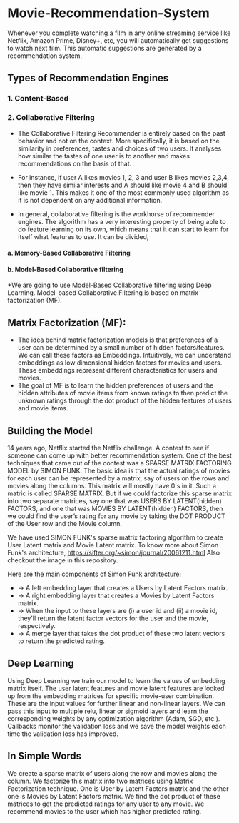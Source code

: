 # Movie-Recommendation-System
   Whenever you complete watching a film in any online streaming service like Netflix, Amazon Prime, Disney+, etc, you will automatically get suggestions to watch next film. This automatic suggestions are generated by a recommendation system.
    
## Types of Recommendation Engines
### 1. Content-Based
### 2. Collaborative Filtering
  * The Collaborative Filtering Recommender is entirely based on the past behavior and not on the context. More specifically, it is based on the similarity in preferences, tastes and choices of two users. It analyses how similar the tastes of one user is to another and makes recommendations on the basis of that.

  * For instance, if user A likes movies 1, 2, 3 and user B likes movies 2,3,4, then they have similar interests and A should like movie 4 and B should like movie 1. This makes it one of the most commonly used algorithm as it is not dependent on any additional information.

  * In general, collaborative filtering is the workhorse of recommender engines. The algorithm has a very interesting property of being able to do feature learning on its own, which means that it can start to learn for itself what features to use. It can be divided,
#### a. Memory-Based Collaborative Filtering
#### b. Model-Based Collaborative filtering

  *We are going to use Model-Based Collaborative filtering using Deep Learning. Model-based Collaborative Filtering is based on matrix factorization (MF).
  
## Matrix Factorization (MF):
   * The idea behind matrix factorization models is that preferences of a user can be determined by a small number of hidden factors/features. We can call these factors as Embeddings. Intuitively, we can understand embeddings as low dimensional hidden factors for movies and users. These embeddings represent different characteristics for users and movies.
   * The goal of MF is to learn the hidden preferences of users and the hidden attributes of movie items from known ratings to then predict the unknown ratings through the dot product of the hidden features of users and movie items.

## Building the Model
   14 years ago, Netflix started the Netflix challenge. A contest to see if someone can come up with better recommendation system. One of the best techniques that came out of the contest was a SPARSE MATRIX FACTORING MODEL by SIMON FUNK. The basic idea is that the actual ratings of movies for each user can be represented by a matrix, say of users on the rows and movies along the columns. This matrix will mostly have 0's in it. Such a matric is called SPARSE MATRIX. But if we could factorize this sparse matrix into two separate matrices, say one that was USERS BY LATENT(hidden) FACTORS, and one that was MOVIES BY LATENT(hidden) FACTORS, then we could find the user’s rating for any movie by taking the DOT PRODUCT of the User row and the Movie column.

   We have used SIMON FUNK's sparse matrix factoring algorithm to create User Latent matrix and Movie Latent matrix. To know more about Simon Funk's architecture, 
https://sifter.org/~simon/journal/20061211.html
Also checkout the image in this repository.

Here are the main components of Simon Funk architecture:

   * -> A left embedding layer that creates a Users by Latent Factors matrix.
   * -> A right embedding layer that creates a Movies by Latent Factors matrix.
   * -> When the input to these layers are (i) a user id and (ii) a movie id, they'll return the latent factor vectors for the user and the movie, respectively.
   * -> A merge layer that takes the dot product of these two latent vectors to return the predicted rating.
    
## Deep Learning 
   Using Deep Learning we train our model to learn the values of embedding matrix itself. The user latent features and movie latent features are looked up from the embedding matrices for specific movie-user combination. These are the input values for further linear and non-linear layers. We can pass this input to multiple relu, linear or sigmoid layers and learn the corresponding weights by any optimization algorithm (Adam, SGD, etc.). Callbacks monitor the validation loss and we save the model weights each time the validation loss has improved.
    
## In Simple Words
   We create a sparse matrix of users along the row and movies along the column. We factorize this matrix into two matrices using Matrix Factorization technique. One is User by Latent Factors matrix and the other one is Movies by Latent Factors matrix. We find the dot product of these matrices to get the predicted ratings for any user to any movie. We recommend movies to the user which has higher predicted rating. 
